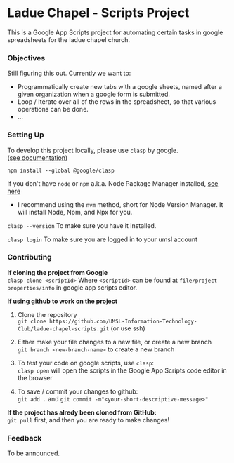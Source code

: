 # Ladue Chapel - Scripts Project

This is a Google App Scripts project for automating certain tasks in google spreadsheets for the ladue chapel church. 

### Objectives

Still figuring this out. Currently we want to:
- Programmatically create new tabs with a google sheets, named after a given organization when a google form is submitted.  
- Loop / Iterate over all of the rows in the spreadsheet, so that various operations can be done.  
- ...

### Setting Up

To develop this project locally, please use `clasp` by google.  
([see documentation](https://developers.google.com/apps-script/guides/clasp))  

`npm install --global @google/clasp`

If you don't have `node` or `npm` a.k.a. Node Package Manager installed, [see here](https://docs.npmjs.com/downloading-and-installing-node-js-and-npm)  
- I recommend using the `nvm` method, short for Node Version Manager. It will install Node, Npm, and Npx for you.  

`clasp --version` To make sure you have it installed.  

`clasp login` To make sure you are logged in to your umsl account  

### Contributing

**If cloning the project from Google**  
`clasp clone <scriptId>` Where `<scriptId>` can be found at `file/project properties/info` in google app scripts editor.  

**If using github to work on the project**  
1. Clone the repository  
`git clone https://github.com/UMSL-Information-Technology-Club/ladue-chapel-scripts.git` (or use ssh)  

2. Either make your file changes to a new file, or create a new branch  
`git branch <new-branch-name>` to create a new branch  

3. To test your code on google scripts, use `clasp`:  
`clasp open`  will open the scripts in the Google App Scripts code editor in the browser  

4. To save / commit your changes to github:  
`git add .` and `git commit -m"<your-short-descriptive-message>"`  

**If the project has alredy been cloned from GitHub:**  
`git pull` first, and then you are ready to make changes!  


### Feedback

To be announced.
